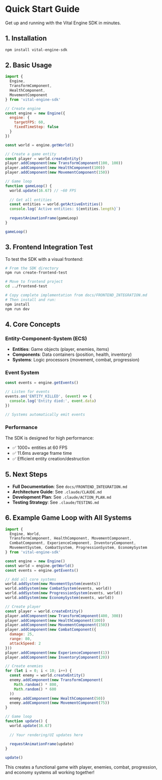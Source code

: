 # Quick Start Guide

Get up and running with the Vital Engine SDK in minutes.

## 1. Installation

```bash
npm install vital-engine-sdk
```

## 2. Basic Usage

```javascript
import { 
  Engine,
  TransformComponent,
  HealthComponent,
  MovementComponent
} from 'vital-engine-sdk'

// Create engine
const engine = new Engine({
  engine: {
    targetFPS: 60,
    fixedTimeStep: false
  }
})

const world = engine.getWorld()

// Create a game entity
const player = world.createEntity()
player.addComponent(new TransformComponent(100, 100))
player.addComponent(new HealthComponent(100))
player.addComponent(new MovementComponent(150))

// Game loop
function gameLoop() {
  world.update(16.67) // ~60 FPS
  
  // Get all entities
  const entities = world.getActiveEntities()
  console.log(`Active entities: ${entities.length}`)
  
  requestAnimationFrame(gameLoop)
}

gameLoop()
```

## 3. Frontend Integration Test

To test the SDK with a visual frontend:

```bash
# From the SDK directory
npm run create-frontend-test

# Move to frontend project
cd ../frontend-test

# Copy complete implementation from docs/FRONTEND_INTEGRATION.md
# Then install and run:
npm install
npm run dev
```

## 4. Core Concepts

### Entity-Component-System (ECS)

- **Entities**: Game objects (player, enemies, items)
- **Components**: Data containers (position, health, inventory)
- **Systems**: Logic processors (movement, combat, progression)

### Event System

```javascript
const events = engine.getEvents()

// Listen for events
events.on('ENTITY_KILLED', (event) => {
  console.log('Entity died:', event.data)
})

// Systems automatically emit events
```

### Performance

The SDK is designed for high performance:
- ✅ 1000+ entities at 60 FPS
- ✅ 11.6ms average frame time
- ✅ Efficient entity creation/destruction

## 5. Next Steps

- **Full Documentation**: See `docs/FRONTEND_INTEGRATION.md`
- **Architecture Guide**: See `.claude/CLAUDE.md`
- **Development Plan**: See `.claude/ACTION_PLAN.md`
- **Testing Strategy**: See `.claude/TESTING.md`

## 6. Example Game Loop with All Systems

```javascript
import {
  Engine, World,
  TransformComponent, HealthComponent, MovementComponent,
  CombatComponent, ExperienceComponent, InventoryComponent,
  MovementSystem, CombatSystem, ProgressionSystem, EconomySystem
} from 'vital-engine-sdk'

const engine = new Engine()
const world = engine.getWorld()
const events = engine.getEvents()

// Add all core systems
world.addSystem(new MovementSystem(events))
world.addSystem(new CombatSystem(events, world))
world.addSystem(new ProgressionSystem(events, world))
world.addSystem(new EconomySystem(events, world))

// Create player
const player = world.createEntity()
player.addComponent(new TransformComponent(400, 300))
player.addComponent(new HealthComponent(100))
player.addComponent(new MovementComponent(150))
player.addComponent(new CombatComponent({
  damage: 25,
  range: 80,
  attackSpeed: 2
}))
player.addComponent(new ExperienceComponent(1))
player.addComponent(new InventoryComponent(20))

// Create enemies
for (let i = 0; i < 10; i++) {
  const enemy = world.createEntity()
  enemy.addComponent(new TransformComponent(
    Math.random() * 800,
    Math.random() * 600
  ))
  enemy.addComponent(new HealthComponent(50))
  enemy.addComponent(new MovementComponent(75))
}

// Game loop
function update() {
  world.update(16.67)
  
  // Your rendering/UI updates here
  
  requestAnimationFrame(update)
}

update()
```

This creates a functional game with player, enemies, combat, progression, and economy systems all working together!